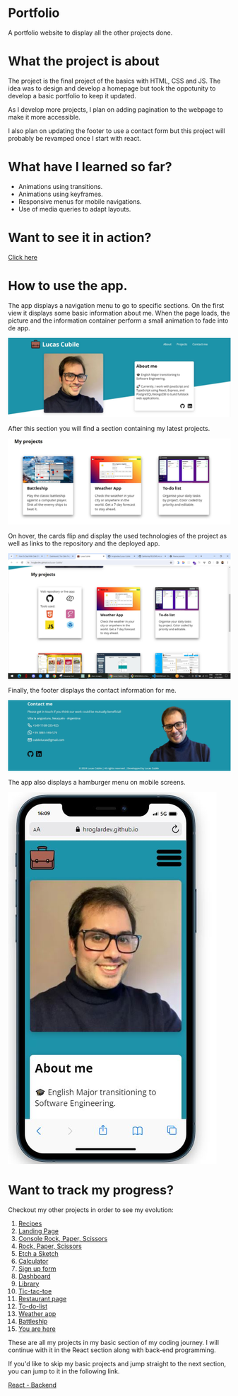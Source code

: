 # Portfolio

A portfolio website to display all the other projects done.

# What the project is about

The project is the final project of the basics with HTML, CSS and JS. The idea was to design and develop a homepage but took the oppotunity to develop a basic portfolio to keep it updated.

As I develop more projects, I plan on adding pagination to the webpage to make it more accessible.

I also plan on updating the footer to use a contact form but this project will probably be revamped once I start with react.

# What have I learned so far?

<ul>
  <li>Animations using transitions.</li>
  <li>Animations using keyframes.</li>
  <li>Responsive menus for mobile navigations.</li>
  <li>Use of media queries to adapt layouts.</li>
</ul>

# Want to see it in action?

<a href="https://hroglardev.github.io/Lucas-Cubile/" target="_blank">Click here</a>

# How to use the app.

The app displays a navigation menu to go to specific sections. On the first view it displays some basic information about me. When the page loads, the picture and the information container perform a small animation to fade into de app.

<img src="./docs-images/01-landing.JPG"/>

After this section you will find a section containing my latest projects.

<img src="./docs-images/02-projects.JPG"/>

On hover, the cards flip and display the used technologies of the project as well as links to the repository and the deployed app.

<img src="./docs-images/03-flippedcard.jpg"/>

Finally, the footer displays the contact information for me.

<img src="./docs-images/04-footer.JPG"/>

The app also displays a hamburger menu on mobile screens.

<img src="./docs-images/05-mobile.JPG"/>

# Want to track my progress?

Checkout my other projects in order to see my evolution:

<ol>
  <li><a href="https://github.com/hroglardev/odin-recipes" target="_blank">Recipes</a></li>
  <li><a href="https://github.com/hroglardev/Odin-landing-page" target="_blank">Landing Page</a></li>
  <li><a href="https://github.com/hroglardev/Rock-Paper-Scissors-TOP-Console" target="_blank">Console Rock, Paper, Scissors</a></li>
  <li><a href="https://github.com/hroglardev/Rock-Paper-Scissors-TOP" target="_blank">Rock, Paper, Scissors</a></li>
  <li><a href="https://github.com/hroglardev/Etch-a-Sketch" target="_blank">Etch a Sketch</a></li>
  <li><a href="https://github.com/hroglardev/Calculator" target="_blank">Calculator</a></li>
  <li><a href="https://github.com/hroglardev/Sign-up-form-TOP" target="_blank">Sign up form</a></li>
  <li><a href="https://github.com/hroglardev/Dashboard" target="_blank">Dashboard</a></li>
  <li><a href="https://github.com/hroglardev/Library" target="_blank">Library</a></li>
  <li><a href="https://github.com/hroglardev/Tic-tac-toe" target="_blank">Tic-tac-toe</a></li>
  <li><a href="https://github.com/hroglardev/Restaurant-page" target="_blank">Restaurant page</a></li>
  <li><a href="https://github.com/hroglardev/To-do-list-js" target="_blank">To-do-list</a></li>
  <li><a href="https://github.com/hroglardev/Weather-app" target="_blank">Weather app</a></li>
  <li><a href="https://github.com/hroglardev/Battleship" target="_blank">Battleship</a></li>
  <li><a href="https://github.com/hroglardev/Lucas-Cubile" target="_blank">You are here</a></li>
</ol>

These are all my projects in my basic section of my coding journey. I will continue with it in the React section along with back-end programming.

If you'd like to skip my basic projects and jump straight to the next section, you can jump to it in the following link.

<a href="https://github.com/hroglardev/CV-creator" target="_blank">React - Backend</a>
